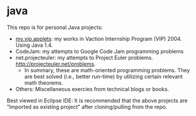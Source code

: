 java
====
This repo is for personal Java projects:
* [my.vip.applets](my.vip.applets/README.md): my works in Vaction Internship Program (VIP) 2004. Using Java 1.4.
* CodeJam: my attempts to Google Code Jam programming problems
* net.projecteuler: my attempts to Project Euler problems. http://projecteuler.net/problems.
  * In summary, these are math-oriented programming problems. They are best solved (i.e., better run-time) by utilizing certain relevant math theorems.
* Others: Miscellaneous exercies from technical blogs or books.

Best viewed in Eclipse IDE:
It is recommended that the above projects are "Imported as existing project" after cloning/pulling from the repo.

